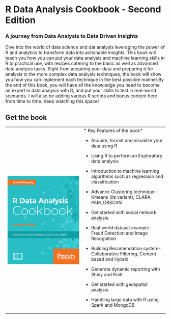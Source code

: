 # R Data Analysis Cookbook - Second Edition
### A journey from Data Analysis to Data Driven Insights

Dive into the world of data science and dat analysis leveraging the power of R and analytics to transform data into actionable insights. This book will teach you how you can put your data analysis and machine learning skills in R to practical use, with recipes catering to the basic as well as advanced data analysis tasks. Right from acquiring your data and preparing it for analysis to the more complex data analysis techniques, the book will show you how you can implement each technique in the best possible manner.By the end of this book, you will have all the knowledge you need to become an expert in data analysis with R, and put your skills to test in real-world scenarios. I will also be adding various R scripts and bonus content here from time to time. Keep watching this space!


## Get the book
<table style="width:100%" >
  <tr>
    <td><a target="_blank" href="https://www.packtpub.com/big-data-and-business-intelligence/r-data-analysis-cookbook-second-edition">
    <img src="./image_gallery/R-packt_logo.png" alt="packt" align="left"/>
    </a></td>
    <td>
  *  Key Features of the book*

* Acquire, format and visualize your data using R
* Using R to perform an Exploratory data analysis
* Introduction to machine learning algorithms such as regression and classification
* Advance Clustering technique- Kmeans (its variant), CLARA, PAM, DBSCAN
* Get started with social network analysis
* Real world dataset example- Fraud Detection and Image Recognition
* Building Recomendation system- Collaborative Filtering, Content based and Hybrid
* Generate dynamic reporting with Shiny and Knitr
* Get started with geospatial analysis
* Handling large data with R using Spark and MongoDB


    </td>
  </tr>
</table>



